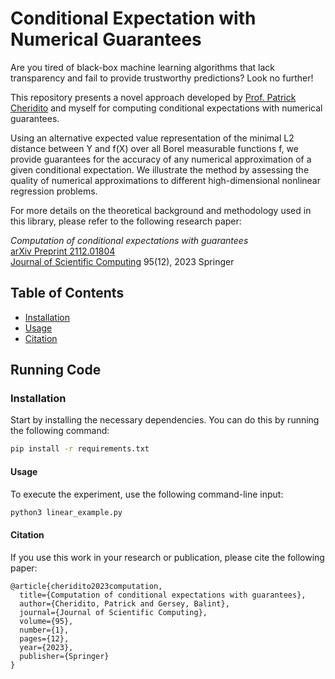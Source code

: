 # Conditional Expectation with Numerical Guarantees

Are you tired of black-box machine learning algorithms that lack transparency and fail to provide trustworthy predictions? Look no further!

This repository presents a novel approach developed by [Prof. Patrick Cheridito](https://people.math.ethz.ch/~patrickc/) and myself for computing conditional expectations with numerical guarantees.

Using an alternative expected value representation of the minimal L2 distance between Y and f(X) over all Borel measurable functions f, we provide guarantees for the accuracy of any numerical approximation of a given conditional expectation. We illustrate the method by assessing the quality of numerical approximations to different high-dimensional nonlinear regression problems.


For more details on the theoretical background and methodology used in this library, please refer to the following research paper:

<em>Computation of conditional expectations with guarantees</em><br>
<a href="https://arxiv.org/abs/2112.01804">arXiv Preprint 2112.01804</a><br>
<a href="https://link.springer.com/article/10.1007/s10915-023-02130-8">Journal of Scientific Computing</a>
95(12), 2023 Springer

## Table of Contents

- [Installation](#installation)
- [Usage](#usage)
- [Citation](#citation)

## Running Code

### Installation

Start by installing the necessary dependencies. You can do this by running the following command:

```bash
pip install -r requirements.txt
```


#### Usage

To execute the experiment, use the following command-line input:

```bash
python3 linear_example.py
```


#### Citation

If you use this work in your research or publication, please cite the following paper:

```commandline
@article{cheridito2023computation,
  title={Computation of conditional expectations with guarantees},
  author={Cheridito, Patrick and Gersey, Balint},
  journal={Journal of Scientific Computing},
  volume={95},
  number={1},
  pages={12},
  year={2023},
  publisher={Springer}
}
```
